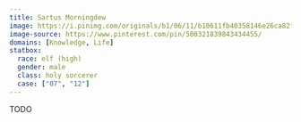 ```yaml
---
title: Sartus Morningdew
image: https://i.pinimg.com/originals/b1/06/11/b10611fb40358146e26ca82f40eae31f.jpg
image-source: https://www.pinterest.com/pin/500321839843434455/
domains: [Knowledge, Life]
statbox:
  race: elf (high)
  gender: male
  class: holy sorcerer
  case: ["07", "12"]
---
```


TODO
